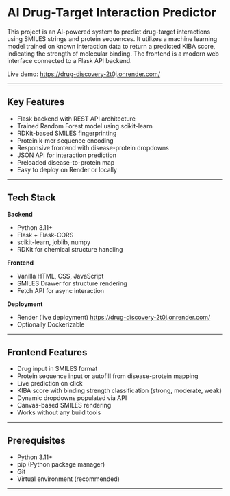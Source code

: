 # AI Drug-Target Interaction Predictor

This project is an AI-powered system to predict drug-target interactions using SMILES strings and protein sequences. It utilizes a machine learning model trained on known interaction data to return a predicted KIBA score, indicating the strength of molecular binding. The frontend is a modern web interface connected to a Flask API backend.

Live demo: https://drug-discovery-2t0j.onrender.com/

---

## Key Features

- Flask backend with REST API architecture
- Trained Random Forest model using scikit-learn
- RDKit-based SMILES fingerprinting
- Protein k-mer sequence encoding
- Responsive frontend with disease-protein dropdowns
- JSON API for interaction prediction
- Preloaded disease-to-protein map
- Easy to deploy on Render or locally

---

## Tech Stack

**Backend**
- Python 3.11+
- Flask + Flask-CORS
- scikit-learn, joblib, numpy
- RDKit for chemical structure handling

**Frontend**
- Vanilla HTML, CSS, JavaScript
- SMILES Drawer for structure rendering
- Fetch API for async interaction

**Deployment**
- Render (live deployment)
  https://drug-discovery-2t0j.onrender.com/
- Optionally Dockerizable

---

## Frontend Features

- Drug input in SMILES format
- Protein sequence input or autofill from disease-protein mapping
- Live prediction on click
- KIBA score with binding strength classification (strong, moderate, weak)
- Dynamic dropdowns populated via API
- Canvas-based SMILES rendering
- Works without any build tools

---

## Prerequisites

- Python 3.11+
- pip (Python package manager)
- Git
- Virtual environment (recommended)

---
